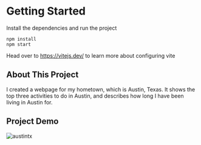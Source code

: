 # Getting Started
Install the dependencies and run the project
```
npm install
npm start
```

Head over to https://vitejs.dev/ to learn more about configuring vite


## About This Project
I created a webpage for my hometown, which is Austin, Texas. It shows the top three activities to do in Austin, and describes how long I have been living in Austin for.

## Project Demo
![austintx](https://github.com/user-attachments/assets/2cf26a74-2c7b-440c-9d5a-6e8a8faa8ccf)
